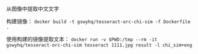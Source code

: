 
从图像中提取中文文字

构建镜像：
`docker build -t gswyhq/tesseract-orc-chi-sim -f Dockerfile  . `

使用构建的镜像提取文本：
`docker run -v $PWD:/tmp --rm -it gswyhq/tesseract-orc-chi-sim tesseract 1111.jpg result -l chi_sim+eng`
